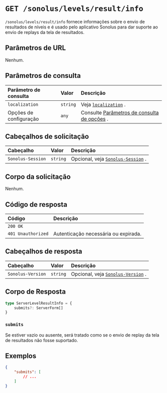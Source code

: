 # `GET /sonolus/levels/result/info`

`/sonolus/levels/result/info` fornece informações sobre o envio de resultados de níveis e é usado pelo aplicativo Sonolus para dar suporte ao envio de replays da tela de resultados.

## Parâmetros de URL

Nenhum.

## Parâmetros de consulta

Parâmetro de consulta | Valor | Descrição
:-- | :-- | :--
`localization` | `string` | Veja [`localization`](../query-parameters/localization) .
Opções de configuração | `any` | Consulte [Parâmetros de consulta de opções](../query-parameters/options-query-parameters) .

## Cabeçalhos de solicitação

Cabeçalho | Valor | Descrição
:-- | :-- | :--
`Sonolus-Session` | `string` | Opcional, veja [`Sonolus-Session`](../headers/sonolus-session) .

## Corpo da solicitação

Nenhum.

## Código de resposta

Código | Descrição
:-- | :--
`200 OK` |
`401 Unauthorized` | Autenticação necessária ou expirada.

## Cabeçalhos de resposta

Cabeçalho | Valor | Descrição
:-- | :-- | :--
`Sonolus-Version` | `string` | Opcional, veja [`Sonolus-Version`](../headers/sonolus-version) .

## Corpo de Resposta

```ts
type ServerLevelResultInfo = {
    submits?: ServerForm[]
}
```

### `submits`

Se estiver vazio ou ausente, será tratado como se o envio de replay da tela de resultados não fosse suportado.

## Exemplos

```json
{
    "submits": [
        // ...
    ]
}
```
